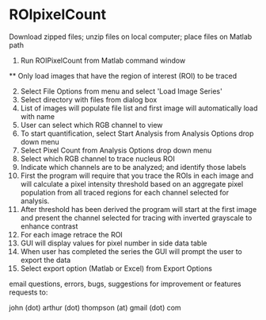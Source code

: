 ROIpixelCount
=============

Download zipped files; unzip files on local computer; place files on Matlab path

1. Run ROIPixelCount from Matlab command window

** Only load images that have the region of interest (ROI) to be traced

2. Select File Options from menu and select 'Load Image Series'
3. Select directory with files from dialog box
4. List of images will populate file list and first image will automatically load with name
5. User can select which RGB channel to view 
6. To start quantification, select Start Analysis from Analysis Options drop down menu
7. Select Pixel Count from Analysis Options drop down menu
8. Select which RGB channel to trace nucleus ROI
9. Indicate which channels are to be analyzed; and identify those labels
10. First the program will require that you trace the ROIs in each image and will calculate a pixel intensity
    threshold based on an aggregate pixel population from all traced regions for each channel selected for analysis.
11. After threshold has been derived the program will start at the first image and present the channel selected for tracing 
    with inverted grayscale to enhance contrast
12. For each image retrace the ROI
13. GUI will display values for pixel number in side data table
14. When user has completed the series the GUI will prompt the user to export the data
15. Select export option (Matlab or Excel) from Export Options

email questions, errors, bugs, suggestions for improvement or features requests to:

john (dot) arthur (dot) thompson (at) gmail (dot) com

